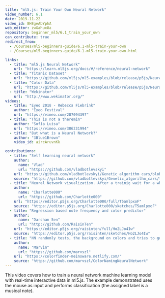 ```yaml
---
title: "ml5.js: Train Your Own Neural Network"
video_number: 6.1
date: 2019-11-22
video_id: 8HEgeAbYphA
web_editor: zwGahux8a
repository: beginner_ml5/6.1_train_your_own
can_contribute: true
redirect_from:
  - /Courses/ml5-beginners-guide/6.1-ml5-train-your-own
  - /Courses/ml5-beginners-guide/6.1-ml5-train-your-own.html

links:
  - title: "ml5.js Neural Network"
    url: "https://learn.ml5js.org/docs/#/reference/neural-network"
  - title: "Titanic Dataset"
    url: "https://github.com/ml5js/ml5-examples/blob/release/p5js/NeuralNetwork/NeuralNetwork_titanic/data/titanic_cleaned.csv"
  - title: "Color Data"
    url: "https://github.com/ml5js/ml5-examples/blob/release/p5js/NeuralNetwork/NeuralNetwork_color_classifier/data/colorData.json"
  - title: "Wekinator"
    url: "http://www.wekinator.org/"
videos:
  - title: "Eyeo 2018 - Rebecca Fiebrink"
    author: "Eyeo Festival"
    url: "https://vimeo.com/287094397"
  - title: "This is not a theremin"
    author: "Sofía Luisa"
    url: "https://vimeo.com/306231994"
  - title: "But what is a Neural Network?"
    author: "3Blue1Brown"
    video_id: aircAruvnKk

contributions:
  - title: "Self learning neural network"
    author:
      name: "Vlad"
      url: "https://github.com/vladbotlevskyi"
    url: "https://github.com/vladbotlevskyi/Genetic_algorithm_cars/blob/master/README.md"
    source: "https://github.com/vladbotlevskyi/Genetic_algorithm_cars/tree/master/Multilayer_perceptron_genetic_algorithm"
  - title: "Neural Network visualization. After a trainig wait for a while"
    author:
      name: "Charlotte000"
      url: "https://github.com/Charlotte000"
    url: "https://editor.p5js.org/Charlotte000/full/T5amlpxoF"
    source: "https://editor.p5js.org/Charlotte000/sketches/T5amlpxoF"
  - title: "Regression based note frequency and color predictor"
    author:
      name: "Darshan Sen"
      url: "http://github.com/RaisinTen"
    url: "https://editor.p5js.org/raisinten/full/Ho2LJo4Iw"
    source: "https://editor.p5js.org/raisinten/sketches/Ho2LJo4Iw"
  - title: "NN randomly tests, the background on colors and tries to guess the name"
    author:
      name: "Marvin"
      url: "https://github.com/marvszl"
    url: "https://colorfinder-meinsware.netlify.com/"
    source: "https://github.com/marvszl/ColorNamingNeuralNetwork"
---
```

This video covers how to train a neural network machine learning model with real-time interactive data in ml5.js. The example demonstrated uses the mouse as input and performs classification (the assigned label is a musical note).
